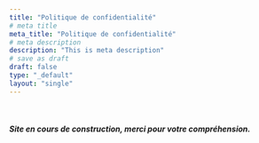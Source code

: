 ```yaml
---
title: "Politique de confidentialité"
# meta title
meta_title: "Politique de confidentialité"
# meta description
description: "This is meta description"
# save as draft
draft: false
type: "_default"
layout: "single"
---
```

<br>
<h5>Site en cours de construction, merci pour votre compréhension.</h5>

<!-- #### Responsibility of Contributors
Les informations recueillies dans le questionnaire sont enregistrées dans un fichier informatisé par SYLLA Valentin. La base légale du traitement est [base légale du traitement].

Les données marquées par un astérisque dans le questionnaire doivent obligatoirement être fournies. Dans le cas contraire, [préciser les conséquences éventuelles en cas de non-fourniture des données].

Les données collectées seront communiquées aux seuls destinataires suivants : [destinataires des données].

Elles sont conservées pendant [durée de conservation des données prévue par le responsable du traitement ou critères permettant de la déterminer].

Vous pouvez accéder aux données vous concernant, les rectifier, demander leur effacement ou exercer votre droit à la limitation du traitement de vos données. (en fonction de la base légale du traitement, mentionner également : Vous pouvez retirer à tout moment votre consentement au traitement de vos données ; Vous pouvez également vous opposer au traitement de vos données ; Vous pouvez également exercer votre droit à la portabilité de vos données)

Consultez le site cnil.fr pour plus d’informations sur vos droits.

Pour exercer ces droits ou pour toute question sur le traitement de vos données dans ce dispositif, vous pouvez contacter (le cas échéant, notre délégué à la protection des données ou le service chargé de l’exercice de ces droits) : [adresse électronique, postale, coordonnées téléphoniques, etc.] 

Si vous estimez, après nous avoir contactés, que vos droits « Informatique et Libertés » ne sont pas respectés, vous pouvez adresser une réclamation à la CNIL. -->
